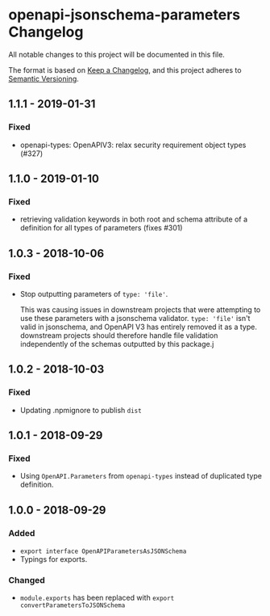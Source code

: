 # openapi-jsonschema-parameters Changelog
All notable changes to this project will be documented in this file.

The format is based on [Keep a Changelog](https://keepachangelog.com/en/1.0.0/),
and this project adheres to [Semantic Versioning](https://semver.org/spec/v2.0.0.html).

## 1.1.1 - 2019-01-31
### Fixed
- openapi-types: OpenAPIV3: relax security requirement object types (#327)

## 1.1.0 - 2019-01-10
### Fixed
- retrieving validation keywords in both root and schema attribute of a definition for all types of parameters (fixes #301)

## 1.0.3 - 2018-10-06
### Fixed
- Stop outputting parameters of `type: 'file'`.

  This was causing issues in downstream projects that were attempting to use
  these parameters with a jsonschema validator.  `type: 'file'` isn't valid in
  jsonschema, and OpenAPI V3 has entirely removed it as a type.  downstream
  projects should therefore handle file validation independently of the
  schemas outputted by this package.j

## 1.0.2 - 2018-10-03
### Fixed
- Updating .npmignore to publish `dist`

## 1.0.1 - 2018-09-29
### Fixed
- Using `OpenAPI.Parameters` from `openapi-types` instead of duplicated type definition.

## 1.0.0 - 2018-09-29
### Added
- `export interface OpenAPIParametersAsJSONSchema`
- Typings for exports.

### Changed
- `module.exports` has been replaced with `export convertParametersToJSONSchema`
